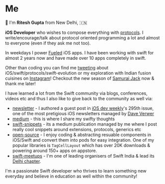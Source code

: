 # Me

👋 I'm **Ritesh Gupta** from New Delhi, 🇮🇳

**iOS Developer** who wishes to compose everything with [protocols](https://speakerdeck.com/riteshhh/thinking-in-swift). I write/encourage/talk about protocol oriented programming a lot and almost to everyone (even if they ask me not too). 

In weekdays I power [Fueled](https://fueled.com) iOS apps. I have been working with swift for almost 2 years now and have made over 10 apps completely in swift. 

Other than coding you can find me [tweeting](https://twitter.com/_riteshhh) about iOS/swift/protocols/swift-evolution or my exploration with Indian fusion cuisines on [Instagram](https://www.instagram.com/riteshguptaa/)! Checkout the new season of [Samurai Jack](http://www.adultswim.com/videos/samurai-jack/) now & thank me later!

I have learned a lot from the Swift community via blogs, conferences, videos etc  and thus I also like to give back to the community as well via:

- [newsletter](https://iosdevweekly.com/issues/295#start) - I authored a guest post in [iOS dev weekly](https://iosdevweekly.com)'s 295th issue, one of the most pretigious iOS newsletters managed by [Dave Verwer](https://twitter.com/daveverwer)
- [medium](https://medium.com/@_riteshhh) - this is where I share my swifty thoughts
- [swift-snippets](https://medium.com/swift-snippets) - its a medium publication managed by me where I post really cool snippets around extensions, protocols, generics etc
- [open-source](https://github.com/riteshhgupta?tab=repositories) - I enjoy coding & abstracting resuable components in iOS/Swift and convert them into pods for easy integration. One of my popular libraries is `TagCellLayout` which has over 20K downloads & powering around 150+ apps on appstore.
- [swift-meetups](https://swiftindia.github.io/swiftindia/) - I'm one of leading organisers of Swift India & lead its [Delhi chapter](https://www.meetup.com/Swift-Delhi/).

I'm a passionate Swift developer who thrives to learn something new everyday and believe in education as well within the community!
